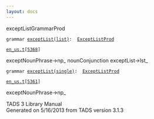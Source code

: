 ```yaml
---
layout: docs
---
```

<span class="title">exceptList</span><span class="type">GrammarProd</span>

`grammar `<span class="classExtLink">[`exceptList(list)`](../object/exceptList(list).html)</span>` :   `[`ExceptListProd`](../object/ExceptListProd.html)

[`en_us.t`](../file/en_us.t.html)`[`[`5368`](../source/en_us.t.html#5368)`]`



exceptNounPhrase-\>np\_ nounConjunction exceptList-\>lst\_  



`grammar `<span class="classExtLink">[`exceptList(single)`](../object/exceptList(single).html)</span>` :   `[`ExceptListProd`](../object/ExceptListProd.html)

[`en_us.t`](../file/en_us.t.html)`[`[`5361`](../source/en_us.t.html#5361)`]`



exceptNounPhrase-\>np\_





TADS 3 Library Manual  
Generated on 5/16/2013 from TADS version 3.1.3


